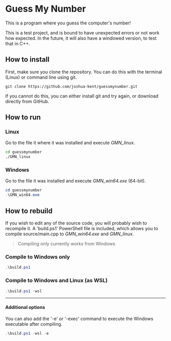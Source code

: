 Guess My Number
===============


This is a program where you guess the computer's number!

This is a test project, and is bound to have unexpected errors
or not work how expected. In the future, it will also have a
windowed version, to test that in C++.

How to install
--------------

First, make sure you clone the repository. You can do this with
the terminal (Linux) or command line using git.

```
git clone https://github.com/joshua-kent/guessmynumber.git
```

If you cannot do this, you can either install git and try again,
or download directly from GitHub.

How to run
----------

### Linux

Go to the file it where it was installed and execute *GMN_linux*.

```bash
cd guessmynumber
./GMN_linux
```

### Windows

Go to the file it was installed and execute *GMN_win64.exe* (64-bit).

```powershell
cd guessmynumber
.\GMN_win64.exe
```

How to rebuild
--------------

If you wish to edit any of the source code, you will probably wish
to recompile it. A 'build.ps1' PowerShell file is included, which
allows you to compile source/main.cpp to *GMN_win64.exe* and
*GMN_linux*.


> Compiling only currently works from Windows

### Compile to Windows only

```powershell
.\build.ps1
```

### Compile to Windows and Linux (as WSL)

```powershell
.\build.ps1 -wsl
```

---

#### Additional options

You can also add the '-e' or '-exec' command to execute the Windows
executable after compiling.

```powershell
.\build.ps1 -wsl -e
```
